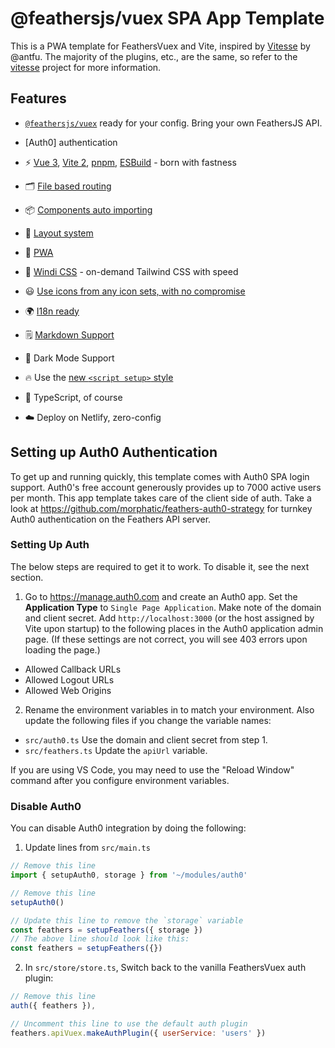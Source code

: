 # @feathersjs/vuex SPA App Template

This is a PWA template for FeathersVuex and Vite, inspired by [Vitesse](https://github.com/antfu/vitesse) by @antfu.  The majority of the plugins, etc., are the same, so refer to the [vitesse](https://github.com/antfu/vitesse) project for more information.

## Features

- [`@feathersjs/vuex`](https://vuex.feathersjs.com) ready for your config. Bring your own FeathersJS API.

- [Auth0] authentication

- ⚡️ [Vue 3](https://github.com/vuejs/vue-next), [Vite 2](https://github.com/vitejs/vite), [pnpm](https://pnpm.js.org/), [ESBuild](https://github.com/evanw/esbuild) - born with fastness

- 🗂 [File based routing](./src/pages)

- 📦 [Components auto importing](./src/components)

- 📑 [Layout system](./src/layouts)

- 📲 [PWA](https://github.com/antfu/vite-plugin-pwa)

- 🎨 [Windi CSS](https://github.com/windicss/windicss) - on-demand Tailwind CSS with speed

- 😃 [Use icons from any icon sets, with no compromise](./src/components)

- 🌍 [I18n ready](./locales)

- 🗒 [Markdown Support](https://github.com/antfu/vite-plugin-md)

- 🌙 Dark Mode Support

- 🔥 Use the [new `<script setup>` style](https://github.com/vuejs/rfcs/pull/227)

- 🦾 TypeScript, of course

- ☁️ Deploy on Netlify, zero-config

## Setting up Auth0 Authentication

To get up and running quickly, this template comes with Auth0 SPA login support. Auth0's free account generously provides up to 7000 active users per month.  This app template takes care of the client side of auth.  Take a look at https://github.com/morphatic/feathers-auth0-strategy for turnkey Auth0 authentication on the Feathers API server.

### Setting Up Auth

The below steps are required to get it to work. To disable it, see the next section.

1. Go to https://manage.auth0.com and create an Auth0 app.  Set the **Application Type** to `Single Page Application`.  Make note of the domain and client secret.  Add `http://localhost:3000` (or the host assigned by Vite upon startup) to the following places in the Auth0 application admin page.  (If these settings are not correct, you will see 403 errors upon loading the page.)
  - Allowed Callback URLs
  - Allowed Logout URLs
  - Allowed Web Origins
2. Rename the environment variables in to match your environment.  Also update the following files if you change the variable names:
  - `src/auth0.ts` Use the domain and client secret from step 1.
  - `src/feathers.ts` Update the `apiUrl` variable.

If you are using VS Code, you may need to use the "Reload Window" command after you configure environment variables.

### Disable Auth0

You can disable Auth0 integration by doing the following:

1. Update lines from `src/main.ts`

```js
// Remove this line
import { setupAuth0, storage } from '~/modules/auth0'

// Remove this line
setupAuth0()

// Update this line to remove the `storage` variable
const feathers = setupFeathers({ storage })
// The above line should look like this:
const feathers = setupFeathers({})
```

2. In `src/store/store.ts`, Switch back to the vanilla FeathersVuex auth plugin:

```js
// Remove this line
auth({ feathers }),

// Uncomment this line to use the default auth plugin
feathers.apiVuex.makeAuthPlugin({ userService: 'users' })
```